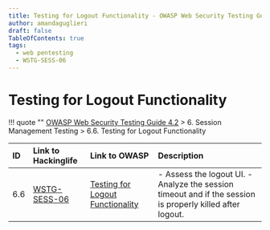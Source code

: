 ```yaml
---
title: Testing for Logout Functionality - OWASP Web Security Testing Guide 
author: amandaguglieri
draft: false
TableOfContents: true
tags:
  - web pentesting
  - WSTG-SESS-06
---
```




# Testing for Logout Functionality

!!! quote ""
	[OWASP Web Security Testing Guide 4.2](index.md) > 6. Session Management Testing > 6.6. Testing for Logout Functionality

|ID|Link to Hackinglife|Link to OWASP|Description|
|:---|:---|:---|:---|
|6.6|[WSTG-SESS-06](WSTG-SESS-06.md)|[Testing for Logout Functionality](https://owasp.org/www-project-web-security-testing-guide/latest/4-Web_Application_Security_Testing/06-Session_Management_Testing/06-Testing_for_Logout_Functionality)|- Assess the logout UI.  - Analyze the session timeout and if the session is properly killed after logout.|

